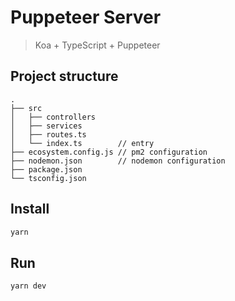 # Puppeteer Server

> Koa + TypeScript + Puppeteer

## Project structure


```
.
├── src
│   ├── controllers
│   ├── services
│   ├── routes.ts
│   └── index.ts        // entry
├── ecosystem.config.js // pm2 configuration
├── nodemon.json        // nodemon configuration
├── package.json
└── tsconfig.json
```

## Install

```bash
yarn
```

## Run


```bash
yarn dev
```
